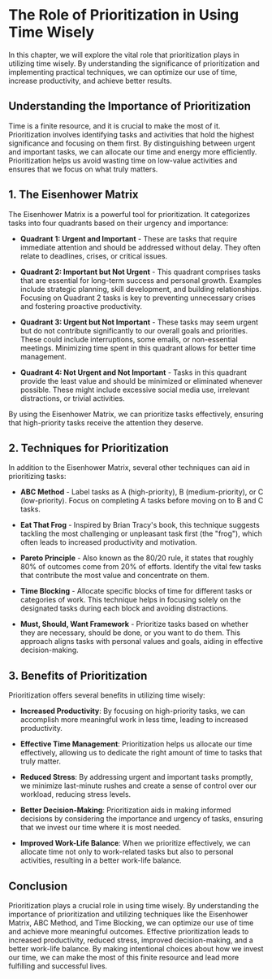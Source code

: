 The Role of Prioritization in Using Time Wisely
========================================================

In this chapter, we will explore the vital role that prioritization plays in utilizing time wisely. By understanding the significance of prioritization and implementing practical techniques, we can optimize our use of time, increase productivity, and achieve better results.

Understanding the Importance of Prioritization
----------------------------------------------

Time is a finite resource, and it is crucial to make the most of it. Prioritization involves identifying tasks and activities that hold the highest significance and focusing on them first. By distinguishing between urgent and important tasks, we can allocate our time and energy more efficiently. Prioritization helps us avoid wasting time on low-value activities and ensures that we focus on what truly matters.

1\. The Eisenhower Matrix
------------------------

The Eisenhower Matrix is a powerful tool for prioritization. It categorizes tasks into four quadrants based on their urgency and importance:

* **Quadrant 1: Urgent and Important** - These are tasks that require immediate attention and should be addressed without delay. They often relate to deadlines, crises, or critical issues.

* **Quadrant 2: Important but Not Urgent** - This quadrant comprises tasks that are essential for long-term success and personal growth. Examples include strategic planning, skill development, and building relationships. Focusing on Quadrant 2 tasks is key to preventing unnecessary crises and fostering proactive productivity.

* **Quadrant 3: Urgent but Not Important** - These tasks may seem urgent but do not contribute significantly to our overall goals and priorities. These could include interruptions, some emails, or non-essential meetings. Minimizing time spent in this quadrant allows for better time management.

* **Quadrant 4: Not Urgent and Not Important** - Tasks in this quadrant provide the least value and should be minimized or eliminated whenever possible. These might include excessive social media use, irrelevant distractions, or trivial activities.

By using the Eisenhower Matrix, we can prioritize tasks effectively, ensuring that high-priority tasks receive the attention they deserve.

2\. Techniques for Prioritization
--------------------------------

In addition to the Eisenhower Matrix, several other techniques can aid in prioritizing tasks:

* **ABC Method** - Label tasks as A (high-priority), B (medium-priority), or C (low-priority). Focus on completing A tasks before moving on to B and C tasks.

* **Eat That Frog** - Inspired by Brian Tracy's book, this technique suggests tackling the most challenging or unpleasant task first (the "frog"), which often leads to increased productivity and motivation.

* **Pareto Principle** - Also known as the 80/20 rule, it states that roughly 80% of outcomes come from 20% of efforts. Identify the vital few tasks that contribute the most value and concentrate on them.

* **Time Blocking** - Allocate specific blocks of time for different tasks or categories of work. This technique helps in focusing solely on the designated tasks during each block and avoiding distractions.

* **Must, Should, Want Framework** - Prioritize tasks based on whether they are necessary, should be done, or you want to do them. This approach aligns tasks with personal values and goals, aiding in effective decision-making.

3\. Benefits of Prioritization
-----------------------------

Prioritization offers several benefits in utilizing time wisely:

* **Increased Productivity**: By focusing on high-priority tasks, we can accomplish more meaningful work in less time, leading to increased productivity.

* **Effective Time Management**: Prioritization helps us allocate our time effectively, allowing us to dedicate the right amount of time to tasks that truly matter.

* **Reduced Stress**: By addressing urgent and important tasks promptly, we minimize last-minute rushes and create a sense of control over our workload, reducing stress levels.

* **Better Decision-Making**: Prioritization aids in making informed decisions by considering the importance and urgency of tasks, ensuring that we invest our time where it is most needed.

* **Improved Work-Life Balance**: When we prioritize effectively, we can allocate time not only to work-related tasks but also to personal activities, resulting in a better work-life balance.

Conclusion
----------

Prioritization plays a crucial role in using time wisely. By understanding the importance of prioritization and utilizing techniques like the Eisenhower Matrix, ABC Method, and Time Blocking, we can optimize our use of time and achieve more meaningful outcomes. Effective prioritization leads to increased productivity, reduced stress, improved decision-making, and a better work-life balance. By making intentional choices about how we invest our time, we can make the most of this finite resource and lead more fulfilling and successful lives.
